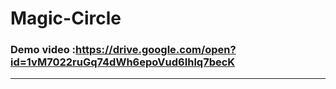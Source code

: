 # Magic-Circle
### Demo video :https://drive.google.com/open?id=1vM7022ruGq74dWh6epoVud6Ihlq7becK
---
